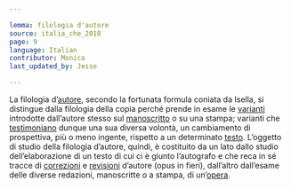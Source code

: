 ```yaml
---

lemma: filologia d'autore
source: italia_che_2010
page: 9
language: Italian
contributor: Monica
last_updated_by: Jesse

---
```


La filologia d’[autore](author.html), secondo la fortunata formula coniata da Isella, si distingue dalla filologia della copia perché prende in esame le [varianti](variant.html) introdotte dall’autore stesso sul [manoscritto](manuscript.html) o su una stampa; varianti che [testimoniano](witness.html) dunque una sua diversa volontà, un cambiamento di prospettiva, più o meno ingente, rispetto a un determinato [testo](text.html). L’oggetto di studio della filologia d’autore, quindi, è costituito da un lato dallo studio dell’elaborazione di un testo di cui ci è giunto l’autografo e che reca in sé tracce di [correzioni](correction.html) e [revisioni](revision.html) d’autore (opus in fieri), dall’altro dall’esame delle diverse redazioni, manoscritte o a stampa, di un’[opera](work.html).
